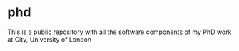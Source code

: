 # phd
This is a public repository with all the software components of my PhD work at City, University of London
